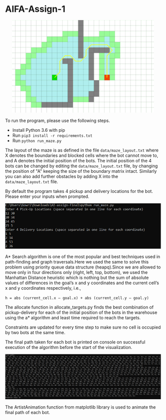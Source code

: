 # AIFA-Assign-1
     
<p align="center">
  <img width="460" height="300" src="https://github.com/gowrijp/AIFA-Assign-1/blob/main/Assets/pathfinding.gif">
</p>



To run the program, please use the following steps.

- Install Python 3.6 with pip
- Run `pip3 install -r requirements.txt`
- Run `python run_maze.py`

The layout of the maze is as defined in the file `data/maze_layout.txt` where X denotes the boundaries and blocked cells where the bot cannot move to, and A denotes the initial position of the bots. The initial position of the 4 bots can be changed by editing the `data/maze_layout.txt` file, by changing the position of "A" keeping the size of the boundary matrix intact. Similarly you can also add further obstacles by adding X into the `data/maze_layout.txt` file.   


By default the program takes 4 pickup and delivery locations for the bot. Please enter your inputs when prompted.  
       
![Sample Input](https://github.com/gowrijp/AIFA-Assign-1/blob/main/Assets/input-sample.PNG)    

   

A* Search algorithm is one of the most popular and best techniques used in path-finding and graph traversals.Here we used the same to solve this problem using priority queue data structure (heapq).Since we are allowed to move only in four directions only (right, left, top, bottom), we used the Manhattan Distance heuristic which is nothing but the sum of absolute values of differences in the goal’s x and y coordinates and the current cell’s x and y coordinates respectively, i.e.,  

`h = abs (current_cell.x – goal.x) + abs (current_cell.y – goal.y)`  

The allocate function in allocate_targets.py finds the best combination of pickup-delivery for each of the initial position of the bots in the warehouse using the a* algorithm and least time required to reach the targets.  

Constraints are updated for every time step to make sure no cell is occupied by two bots at the same time.   

The final path taken for each bot is printed on console on successful execution of the algorithm before the start of the visualization.   

![Final Path](https://github.com/gowrijp/AIFA-Assign-1/blob/main/Assets/final-path.PNG) 

The ArtistAnimation function from matplotlib library is used to animate the final path of each bot.

